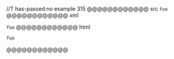 //T has-passed:no
example 315
@@@@@@@@@@@@ src
``
foo
``
@@@@@@@@@@@@ xml
<?xml version="1.0" encoding="UTF-8"?>
<!DOCTYPE document SYSTEM "CommonMark.dtd">
<document xmlns="http://commonmark.org/xml/1.0">
  <paragraph>
    <code>foo</code>
  </paragraph>
</document>
@@@@@@@@@@@@ html
<p><code>foo</code></p>
@@@@@@@@@@@@

